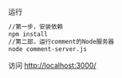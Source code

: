 运行

```bash
//第一步，安装依赖
npm install
//第二部，运行comment的Node服务器
node comment-server.js
```

访问
[http://localhost:3000/](http://localhost:3000/)

